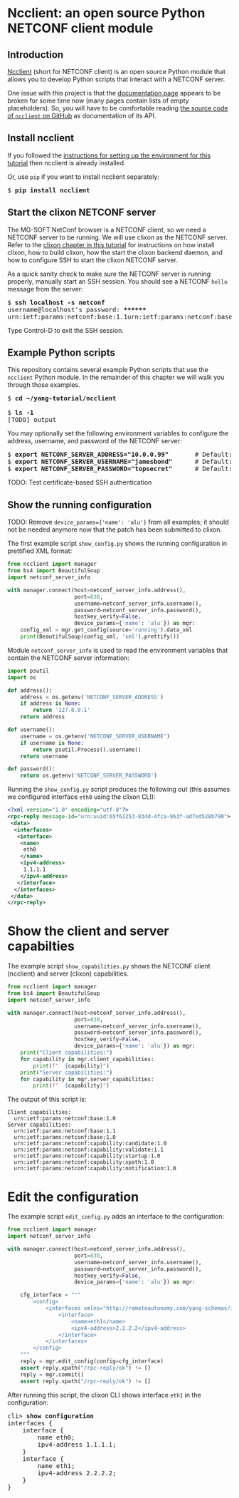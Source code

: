 # Ncclient: an open source Python NETCONF client module

## Introduction

[Ncclient](https://github.com/ncclient/ncclient) (short for NETCONF client) is an open source
Python module that allows you to develop Python scripts that interact with a NETCONF server.

One issue with this project is that the
[documentation page](https://ncclient.readthedocs.io/en/latest/)
appears to be broken for some time now (many pages contain lists of empty placeholders).
So, you will have to be comfortable reading 
[the source code of `ncclient` on GitHub](https://github.com/ncclient/ncclient/tree/master/ncclient)
as documentation of its API.

## Install ncclient

If you followed the 
[instructions for setting up the environment for this tutorial](tutorial-install.md)
then ncclient is already installed.

Or, use `pip` if you want to install ncclient separately:

<pre>
$ <b>pip install ncclient</b>
</pre>

## Start the clixon NETCONF server

The MG-SOFT NetConf browser is a NETCONF client, so we need a NETCONF server to be running.
We will use clixon as the NETCONF server.
Refer to the [clixon chapter in this tutorial](clixon.md) for instructions on how install clixon,
how to build clixon, how the start the clixon backend daemon, and how to configure SSH to start
the clixon NETCONF server.

As a quick sanity check to make sure the NETCONF server is running properly,
manually start an SSH session. You should see a NETCONF `hello` message from the server:

<pre>
$ <b>ssh localhost -s netconf</b>
username@localhost's password: <b>******</b>
<hello xmlns="urn:ietf:params:xml:ns:netconf:base:1.0" message-id="42"><capabilities><capability>urn:ietf:params:netconf:base:1.1</capability><capability>urn:ietf:params:netconf:base:1.0</capability><capability>urn:ietf:params:netconf:capability:candidate:1.0</capability><capability>urn:ietf:params:netconf:capability:validate:1.1</capability><capability>urn:ietf:params:netconf:capability:startup:1.0</capability><capability>urn:ietf:params:netconf:capability:xpath:1.0</capability><capability>urn:ietf:params:netconf:capability:notification:1.0</capability></capabilities><session-id>4</session-id></hello>]]>]]>
</pre>

Type Control-D to exit the SSH session.

## Example Python scripts

This repository contains several example Python scripts that use the `ncclient` Python module.
In the remainder of this chapter we will walk you through those examples.

<pre>
$ <b>cd ~/yang-tutorial/ncclient</b>

$ <b>ls -1</b>
[TODO] output
</pre>

You may optionally set the following environment variables to configure the address, username,
and password of the NETCONF server:

<pre>
$ <b>export NETCONF_SERVER_ADDRESS="10.0.0.99"</b>       # Default: loopback address 127.0.0.1
$ <b>export NETCONF_SERVER_USERNAME="jamesbond"</b>      # Default: your current username
$ <b>export NETCONF_SERVER_PASSWORD="topsecret"</b>      # Default: none (certificate based authentication)
</pre>


TODO: Test certificate-based SSH authentication

## Show the running configuration

TODO: Remove `device_params={'name': 'alu'}` from all examples; it should not be needed anymore
now that the patch has been submitted to clixon.

The first example script `show_config.py` shows the running configuration in prettified XML
format:

```python
from ncclient import manager
from bs4 import BeautifulSoup
import netconf_server_info

with manager.connect(host=netconf_server_info.address(),
                     port=830,
                     username=netconf_server_info.username(),
                     password=netconf_server_info.password(),
                     hostkey_verify=False,
                     device_params={'name': 'alu'}) as mgr:
    config_xml = mgr.get_config(source='running').data_xml
    print(BeautifulSoup(config_xml, 'xml').prettify())
```

Module `netconf_server_info` is used to read the environment variables that contain the NETCONF
server information:

```python
import psutil
import os

def address():
    address = os.getenv('NETCONF_SERVER_ADDRESS')
    if address is None:
        return '127.0.0.1'
    return address

def username():
    username = os.getenv('NETCONF_SERVER_USERNAME')
    if username is None:
        return psutil.Process().username()
    return username

def password():
    return os.getenv('NETCONF_SERVER_PASSWORD')
```

Running the `show_config.py` script produces the following out (this assumes we configured 
interface `eth0` using the clixon CLI):

```xml
<?xml version="1.0" encoding="utf-8"?>
<rpc-reply message-id="urn:uuid:65f61253-834d-4fca-963f-ad7ed528b790">
 <data>
  <interfaces>
   <interface>
    <name>
     eth0
    </name>
    <ipv4-address>
     1.1.1.1
    </ipv4-address>
   </interface>
  </interfaces>
 </data>
</rpc-reply>
```

# Show the client and server capabilties

The example script `show_capabilities.py` shows the NETCONF client (ncclient) and
server (clixon) capabilities.

```python
from ncclient import manager
from bs4 import BeautifulSoup
import netconf_server_info

with manager.connect(host=netconf_server_info.address(),
                     port=830,
                     username=netconf_server_info.username(),
                     password=netconf_server_info.password(),
                     hostkey_verify=False,
                     device_params={'name': 'alu'}) as mgr:
    print("Client capabilities:")
    for capability in mgr.client_capabilities:
        print(f"  {capability}")
    print("Server capabilities:")
    for capability in mgr.server_capabilities:
        print(f"  {capability}")
```

The output of this script is:

```
Client capabilities:
  urn:ietf:params:netconf:base:1.0
Server capabilities:
  urn:ietf:params:netconf:base:1.1
  urn:ietf:params:netconf:base:1.0
  urn:ietf:params:netconf:capability:candidate:1.0
  urn:ietf:params:netconf:capability:validate:1.1
  urn:ietf:params:netconf:capability:startup:1.0
  urn:ietf:params:netconf:capability:xpath:1.0
  urn:ietf:params:netconf:capability:notification:1.0
```

# Edit the configuration

The example script `edit_config.py` adds an interface to the configuration:

```python
from ncclient import manager
import netconf_server_info

with manager.connect(host=netconf_server_info.address(),
                     port=830,
                     username=netconf_server_info.username(),
                     password=netconf_server_info.password(),
                     hostkey_verify=False,
                     device_params={'name': 'alu'}) as mgr:

    cfg_interface = """
        <config>
            <interfaces xmlns="http://remoteautonomy.com/yang-schemas/interfaces">
                <interface>
                    <name>eth1</name>
                    <ipv4-address>2.2.2.2</ipv4-address>
                </interface>
            </interfaces>        
        </config>
    """
    reply = mgr.edit_config(config=cfg_interface)
    assert reply.xpath("/rpc-reply/ok") != []
    reply = mgr.commit()
    assert reply.xpath("/rpc-reply/ok") != []
```

After running this script, the clixon CLI shows interface `eth1` in the configuration:

<pre>
cli> <b>show configuration</b>
interfaces {
    interface {
        name eth0;
        ipv4-address 1.1.1.1;
    }
    interface {
        name eth1;
        ipv4-address 2.2.2.2;
    }
}
</pre>

